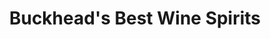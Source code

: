 ---
title: "Buckhead's Best Wine Spirits"
url: /atlanta/buckheads-best-wine-spirits/
shop: Spirituosen
---